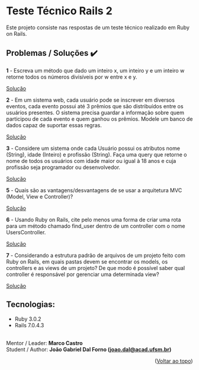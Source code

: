 # Teste Técnico Rails 2

Este projeto consiste nas respostas de um teste técnico realizado em Ruby on Rails.

## Problemas / Soluções :heavy_check_mark:


**1** - Escreva um método que dado um inteiro x, um inteiro y e um inteiro w retorne todos os números divisíveis por w entre x e y.

[Solução]( https://github.com/osksergio/tt2_desenvolvendo-me/issues/2#issue-1393370551 )

**2** - Em um sistema web, cada usuário pode se inscrever em diversos eventos, cada evento possui até 3 prêmios que são distribuídos entre os usuários presentes. O sistema precisa guardar a informação sobre quem participou de cada evento e quem ganhou os prêmios. Modele um banco de dados capaz de suportar essas regras.

[Solução]( https://github.com/osksergio/tt2_desenvolvendo-me/issues/4#issue-1393382030 )

**3** - Considere um sistema onde cada Usuário possui os atributos nome (String), idade (Inteiro) e profissão (String). Faça uma query que retorne o nome de todos os usuários com idade maior ou igual à 18 anos e cuja profissão seja programador ou desenvolvedor.

[Solução]( https://github.com/osksergio/tt2_desenvolvendo-me/issues/7#issue-1393402664 )

**5** - Quais são as vantagens/desvantagens de se usar a arquitetura MVC (Model, View e Controller)?

[Solução]( https://github.com/osksergio/tt2_desenvolvendo-me/issues/8#issue-1393403041 )

**6** - Usando Ruby on Rails, cite pelo menos uma forma de criar uma rota para um método chamado find_user dentro de um controller com o nome UsersController.

[Solução]( https://github.com/osksergio/tt2_desenvolvendo-me/issues/9#issue-1393407085 )

**7** - Considerando a estrutura padrão de arquivos de um projeto feito com Ruby on Rails, em quais pastas devem se encontrar os models, os controllers e as views de um projeto? De que modo é possível saber qual controller é responsável por gerenciar uma determinada view?

[Solução]( https://github.com/osksergio/tt2_desenvolvendo-me/issues/10#issue-1393407417 )


## Tecnologias:

* Ruby 3.0.2
* Rails 7.0.4.3

<br>Mentor / Leader: <strong>Marco Castro</strong>
<br>Student / Author: <strong>João Gabriel Dal Forno (joao.dal@acad.ufsm.br)</strong>

<p align="right">(<a href="#readme-top">Voltar ao topo</a>)</p>

